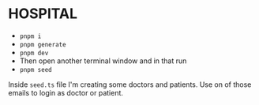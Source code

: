 # HOSPITAL

- `pnpm i`
- `pnpm generate`
- `pnpm dev`
- Then open another terminal window and in that run
- `pnpm seed`

Inside `seed.ts` file I'm creating some doctors and patients. Use on of those emails to login as doctor or patient.







